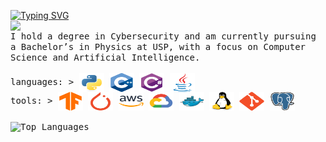 <p float="left">
   <a href="https://git.io/typing-svg"><img src="https://readme-typing-svg.demolab.com/?font=Fira+Code&pause=1000&color=12CA41&width=700&lines=physics+student%2C+diving+into+astrophysics+and+AI" alt="Typing SVG" /></a>
 <img src="https://i.imgur.com/gcj2vm9.jpeg" width="500" align="left">
  <p float="left">
    <samp>
             I hold a degree in Cybersecurity and am currently pursuing a Bachelor’s in Physics at USP, with a focus on Computer Science and Artificial Intelligence.<br>
       <br>
      languages:
          > 
          <img align="center" height="30" width="40" src="https://raw.githubusercontent.com/devicons/devicon/master/icons/python/python-original.svg">
          <img align="center" height="30" width="40" src="https://raw.githubusercontent.com/devicons/devicon/master/icons/cplusplus/cplusplus-original.svg">
          <img align="center" height="30" width="40" src="https://raw.githubusercontent.com/devicons/devicon/master/icons/csharp/csharp-original.svg">
          <img align="center" height="30" width="40" src="https://raw.githubusercontent.com/devicons/devicon/master/icons/java/java-original.svg">
      <br>
       tools:
          > 
          <img align="center" height="30" width="40" src="https://raw.githubusercontent.com/devicons/devicon/master/icons/tensorflow/tensorflow-original.svg">
          <img align="center" height="30" width="40" src="https://raw.githubusercontent.com/devicons/devicon/ca28c779441053191ff11710fe24a9e6c23690d6/icons/pytorch/pytorch-original.svg">
          <img align="center" height="30" width="40" src="https://raw.githubusercontent.com/devicons/devicon/master/icons/amazonwebservices/amazonwebservices-original-wordmark.svg">
          <img align="center" height="30" width="40" src="https://raw.githubusercontent.com/devicons/devicon/master/icons/googlecloud/googlecloud-original.svg">
          <img align="center" height="30" width="40" src="https://raw.githubusercontent.com/devicons/devicon/master/icons/docker/docker-original.svg">
          <img align="center" height="30" width="40" src="https://raw.githubusercontent.com/devicons/devicon/master/icons/linux/linux-original.svg">
          <img align="center" height="30" width="40" src="https://raw.githubusercontent.com/devicons/devicon/refs/heads/master/icons/git/git-original.svg">
          <img align="center" height="30" width="40" src="https://raw.githubusercontent.com/devicons/devicon/ca28c779441053191ff11710fe24a9e6c23690d6/icons/postgresql/postgresql-original.svg">
      <br>
      <br>
       <img src="https://github-readme-stats.vercel.app/api/top-langs/?username=marlonsousas&layout=compact&langs_count=7&theme=dracula" alt="Top Languages">
     <br>
     </samp>
  </p>
</p>
   </div>
  </div>
  <br>
</div>
